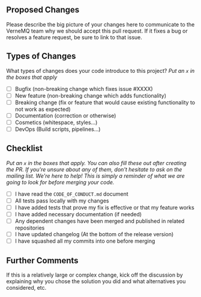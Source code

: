 ## Proposed Changes

Please describe the big picture of your changes here to communicate to the
VerneMQ team why we should accept this pull request. If it fixes a bug or
resolves a feature request, be sure to link to that issue.

## Types of Changes

What types of changes does your code introduce to this project?
_Put an `x` in the boxes that apply_

- [ ] Bugfix (non-breaking change which fixes issue #XXXX)
- [ ] New feature (non-breaking change which adds functionality)
- [ ] Breaking change (fix or feature that would cause existing functionality to not work as expected)
- [ ] Documentation (correction or otherwise)
- [ ] Cosmetics (whitespace, styles...)
- [ ] DevOps (Build scripts, pipelines...)

## Checklist

_Put an `x` in the boxes that apply. You can also fill these out after creating
the PR. If you're unsure about any of them, don't hesitate to ask on the
mailing list. We're here to help! This is simply a reminder of what we are
going to look for before merging your code._

- [ ] I have read the `CODE_OF_CONDUCT.md` document
- [ ] All tests pass locally with my changes
- [ ] I have added tests that prove my fix is effective or that my feature works
- [ ] I have added necessary documentation (if needed)
- [ ] Any dependent changes have been merged and published in related repositories
- [ ] I have updated changelog (At the bottom of the release version)
- [ ] I have squashed all my commits into one before merging

## Further Comments

If this is a relatively large or complex change, kick off the discussion by
explaining why you chose the solution you did and what alternatives you
considered, etc.
